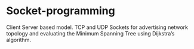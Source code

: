 # Socket-programming
Client Server based model. TCP and UDP Sockets for advertising network topology and evaluating the Minimum Spanning Tree using Dijkstra’s algorithm.
